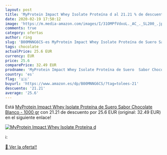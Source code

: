 ```yaml
---
layout: post
title: 'MyProtein Impact Whey Isolate Proteína d al 21.21 % de descuento'
date: 2020-02-19 17:50:12
image: 'https://m.media-amazon.com/images/I/31OMPfVdxoL._AC_._SL200_.jpg'
comments: true
category: ofertas
author: ring
slug: 'B00MNNG6CS-es MyProtein Impact Whey Isolate Proteína de Suero Sabor...'
tags: chocolate
actualPrice: 25.6 EUR
currency: EUR
price: 25.6
comparePrice: 32.49 EUR
prodname: 'MyProtein Impact Whey Isolate Proteína de Suero  Sabor Chocolate Blanco - 1000 gr'
country: 'es'
flag: '🇪🇸'
buyurl: 'https://www.amazon.es/dp/B00MNNG6CS/?tag=tolees-21'
descuento: '21.21'
average: '25.6'
---
```


Está [MyProtein Impact Whey Isolate Proteína de Suero  Sabor Chocolate Blanco - 1000 gr](https://www.amazon.es/dp/B00MNNG6CS/?tag=tolees-21) con 21.21 de descuento por 25.6 EUR (original: 32.49 EUR) en el siguiente enlace!

[![MyProtein Impact Whey Isolate Proteína d](https://m.media-amazon.com/images/I/31OMPfVdxoL._AC_._SL200_.jpg)](https://www.amazon.es/dp/B00MNNG6CS/?tag=tolees-21)

ℹ️:


[🛒 Ver la oferta!!](https://www.amazon.es/dp/B00MNNG6CS/?tag=tolees-21)
